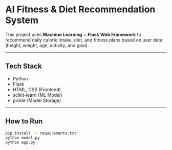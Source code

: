 # AI Fitness & Diet Recommendation System

This project uses **Machine Learning** + **Flask Web Framework** to recommend daily calorie intake, diet, and fitness plans based on user data (height, weight, age, activity, and goal).

---

## Tech Stack
- Python
- Flask
- HTML, CSS (Frontend)
- scikit-learn (ML Model)
- pickle (Model Storage)

---

##  How to Run

```bash
pip install -r requirements.txt
python model.py
python app.py
